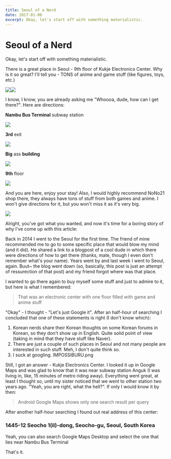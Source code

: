 ```yaml
---
title: Seoul of a Nerd
date: 2017-01-06
excerpt: Okay, let's start off with something materialistic.
---
```


# Seoul of a Nerd

Okay, let's start off with something materialistic.

There is a great place in Seoul - 9th floor of Kukje Electronics Center. Why is it so great? I'll tell you - TONS of anime and game stuff (like figures, toys, etc.)

![](./images/seoul-of-a-nerd/1.png)![](./images/seoul-of-a-nerd/2.png)

I know, I know, you are already asking me "Whoooa, dude, how can I get there?". Here are directions:

**Nambu Bus Terminal** subway station

![](./images/seoul-of-a-nerd/3.png)

**3rd** exit

![](./images/seoul-of-a-nerd/4.png)

**Big** ass **building**

![](./images/seoul-of-a-nerd/5.png)

**9th** floor

![](./images/seoul-of-a-nerd/6.png)

And you are here, enjoy your stay! Also, I would highly recommend NoNo21 shop there, they always have tons of stuff from both games and anime. I won't give directions for it, but you won't miss it as it's very big.

![](./images/seoul-of-a-nerd/7.png)

Alright, you've got what you wanted, and now it's time for a boring story of why I've come up with this article:

Back in 2014 I went to the Seoul for the first time. The friend of mine recommended me to go to some specific place that would blow my mind (and it did). He shared a link to a blogpost of a cool dude in which there were directions of how to get there (thanks, mate, though I even don't remember what's your name). Years went by and last week I went to Seoul, again. Buut~ the blog went down (so, basically, this post is just an attempt of ressurection of that post) and my friend forgot where was that place.

I wanted to go there again to buy myself some stuff and just to admire to it, but here is what I remembered:

> That was an electronic center with one floor filled with game and anime stuff

"Okay" - I thought - "Let's just Google it". After an half-hour of searching I concluded that one of these statements is right (I don't know which):

1.  Korean nerds share their Korean thoughts on some Korean forums in Korean, so they don't show up in English. Quite solid point of view (taking in mind that they have stuff like Naver).
2.  There are just a couple of such places in Seoul and not many people are interested in such stuff. Meh, I don't quite think so.
3.  I suck at googling. IMPOSSIBURU.png

Still, I got an answer - Kukje Electronics Center. I looked it up in Google Maps and was glad to know that it was near subway station Anguk (I was living in, like, 15 minutes of metro riding away). Everything went great, at least I thought so, until my sister noticed that we went to other station two years ago. "Yeah, you are right, what the hell?". If only I would know it by then:

> Android Google Maps shows only one search result per query

After another half-hour searching I found out real address of this center:

### [](#header-3)1445-12 Seocho 1(il)-dong, Seocho-gu, Seoul, South Korea

Yeah, you can also search Google Maps Desktop and select the one that lies near Nambu Bus Terminal

That's it.

<Giscus />